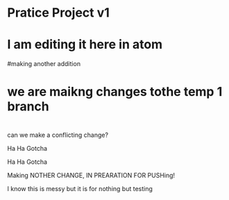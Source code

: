  # Pratice Project v1
# I am editing it here in atom

#making another addition
# we are maikng changes tothe temp 1 branch
#
can we make a conflicting change?

Ha Ha Gotcha

Ha Ha Gotcha


Making NOTHER CHANGE, IN PREARATION FOR PUSHing!

I know this is messy but it is for nothing but testing
